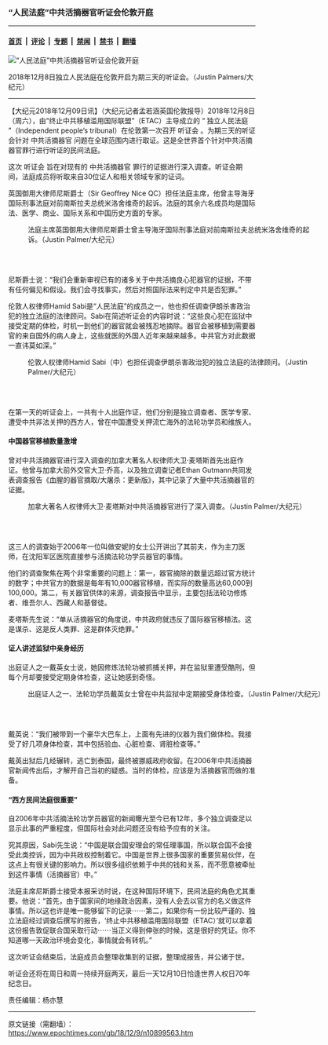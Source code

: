 ### “人民法庭”中共活摘器官听证会伦敦开庭

---

#### [首页](../../../..?n10899563) &nbsp;|&nbsp; [评论](../../../../../epoch-comment?n10899563) &nbsp;|&nbsp; [专题](../../../../../epoch-special?n10899563) &nbsp;|&nbsp; [禁闻](../../../../../epoch-news?n10899563) &nbsp;|&nbsp; [禁书](../../../../../books?n10899563) &nbsp;|&nbsp; [翻墙](https://github.com/gfw-breaker/nogfw/blob/master/README.md?n10899563)


<div><img alt="“人民法庭”中共活摘器官听证会伦敦开庭" class="attachment-djy_600_400 size-djy_600_400 wp-post-image" src="https://i.epochtimes.com/assets/uploads/2018/12/156e8cf5ad655028_ttl7dayy66__1-__________________________Justin_Palmers____-600x400.jpg"/>
<div class="caption">
 <p>
  2018年12月8日独立人民法庭在伦敦开启为期三天的听证会。（Justin Palmers/大纪元）
 </p>
</div></div><hr/><div class="post_content" id="artbody" itemprop="articleBody">
 <!-- article content begin -->
 <p>
  【大纪元2018年12月09日讯】（大纪元记者孟若涵英国伦敦报导）2018年12月8日（周六），由“终止中共移植滥用国际联盟”（ETAC）主导成立的 “
  <ok href="https://www.epochtimes.com/gb/tag/%E7%8B%AC%E7%AB%8B%E4%BA%BA%E6%B0%91%E6%B3%95%E5%BA%AD.html">
   独立人民法庭
  </ok>
  ”（Independent people’s tribunal）在伦敦第一次召开
  <ok href="https://www.epochtimes.com/gb/tag/%E5%90%AC%E8%AF%81%E4%BC%9A.html">
   听证会
  </ok>
  。为期三天的听证会针对
  <ok href="https://www.epochtimes.com/gb/tag/%E4%B8%AD%E5%85%B1%E6%B4%BB%E6%91%98%E5%99%A8%E5%AE%98.html">
   中共活摘器官
  </ok>
  问题在全球范围内进行取证。这是全世界首个针对中共活摘器官罪行进行听证的民间法庭。
 </p>
 <p>
  这次
  <ok href="https://www.epochtimes.com/gb/tag/%E5%90%AC%E8%AF%81%E4%BC%9A.html">
   听证会
  </ok>
  旨在对现有的
  <ok href="https://www.epochtimes.com/gb/tag/%E4%B8%AD%E5%85%B1%E6%B4%BB%E6%91%98%E5%99%A8%E5%AE%98.html">
   中共活摘器官
  </ok>
  罪行的证据进行深入调查。听证会期间，法庭成员将听取来自30位证人和相关领域专家的证词。
 </p>
 <p>
  英国御用大律师尼斯爵士（Sir Geoffrey Nice QC）担任法庭主席，他曾主导海牙国际刑事法庭对前南斯拉夫总统米洛舍维奇的起诉。法庭的其余六名成员均是国际法、医学、商业、国际关系和中国历史方面的专家。
 </p>
 <figure aria-describedby="caption-attachment-10899567" class="wp-caption aligncenter" id="attachment_10899567" style="width: 600px">
  <ok href="https://i.epochtimes.com/assets/uploads/2018/12/156e8cf882eb2a90_ttl7dayFyi__2-_____Sir_Geoffrey_Nice_QC______Justin_Palmers____.jpg" target="_blank">
   <img alt="" class="size-large wp-image-10899567" src="https://i.epochtimes.com/assets/uploads/2018/12/156e8cf882eb2a90_ttl7dayFyi__2-_____Sir_Geoffrey_Nice_QC______Justin_Palmers____-600x400.jpg"/>
  </ok>
  <br/><figcaption class="wp-caption-text" id="caption-attachment-10899567">
   法庭主席英国御用大律师尼斯爵士曾主导海牙国际刑事法庭对前南斯拉夫总统米洛舍维奇的起诉。（Justin Palmer/大纪元）
  </figcaption><br/>
 </figure><br/>
 <p>
  尼斯爵士说：“我们会重新审视已有的诸多关于中共活摘良心犯器官的证据，不带有任何偏见和假设。我们会寻找事实，然后对照国际法来判定中共是否犯罪。”
 </p>
 <p>
  伦敦人权律师Hamid Sabi是“人民法庭”的成员之一，他也担任调查伊朗杀害政治犯的独立法庭的法律顾问。Sabi在简述听证会的内容时说：“这些良心犯在监狱中接受定期的体检，时机一到他们的器官就会被残忍地摘除。器官会被移植到需要器官的来自国外的病人身上，这些就医的外国人近年来越来越多。中共官方对此数据一直讳莫如深。”
 </p>
 <figure aria-describedby="caption-attachment-10899568" class="wp-caption aligncenter" id="attachment_10899568" style="width: 600px">
  <ok href="https://i.epochtimes.com/assets/uploads/2018/12/156e8cfb8196a720_ttl7daylUa__3-_______Hamid_Sabi__________Justin_Palmers____.jpg" target="_blank">
   <img alt="" class="size-large wp-image-10899568" src="https://i.epochtimes.com/assets/uploads/2018/12/156e8cfb8196a720_ttl7daylUa__3-_______Hamid_Sabi__________Justin_Palmers____-600x400.jpg"/>
  </ok>
  <br/><figcaption class="wp-caption-text" id="caption-attachment-10899568">
   伦敦人权律师Hamid Sabi（中）也担任调查伊朗杀害政治犯的独立法庭的法律顾问。（Justin Palmer/大纪元）
  </figcaption><br/>
 </figure><br/>
 <p>
  在第一天的听证会上，一共有十人出庭作证，他们分别是独立调查者、医学专家、遭受中共非法关押的西方人，曾在中国遭受关押流亡海外的法轮功学员和维族人。
 </p>
 <h4>
  中国器官移植数量激增
 </h4>
 <p>
  曾对中共活摘器官进行深入调查的加拿大著名人权律师大卫·麦塔斯首先出庭作证。他曾与加拿大前外交官大卫·乔高，以及独立调查记者Ethan Gutmann共同发表调查报告《血腥的器官摘取/大屠杀：更新版》，其中记录了大量中共活摘器官的证据。
 </p>
 <figure aria-describedby="caption-attachment-10899571" class="wp-caption aligncenter" id="attachment_10899571" style="width: 600px">
  <ok href="https://i.epochtimes.com/assets/uploads/2018/12/156e8cfcb88dcd98_ttl7dayTNj__4-__________________Justin_Palmers____.jpg" target="_blank">
   <img alt="" class="size-large wp-image-10899571" src="https://i.epochtimes.com/assets/uploads/2018/12/156e8cfcb88dcd98_ttl7dayTNj__4-__________________Justin_Palmers____-600x400.jpg"/>
  </ok>
  <br/><figcaption class="wp-caption-text" id="caption-attachment-10899571">
   加拿大著名人权律师大卫·麦塔斯对中共活摘器官进行了深入调查。（Justin Palmer/大纪元）
  </figcaption><br/>
 </figure><br/>
 <p>
  这三人的调查始于2006年一位叫做安妮的女士公开讲出了其前夫，作为主刀医师，在沈阳军区医院直接参与活摘法轮功学员器官的事情。
 </p>
 <p>
  他们的调查聚焦在两个非常重要的问题上：第一，器官摘除的数量远超过官方统计的数字；中共官方的数据是每年有10,000器官移植，而实际的数量高达60,000到100,000。第二，有关器官供体的来源，调查报告中显示，主要包括法轮功修炼者、维吾尔人、西藏人和基督徒。
 </p>
 <p>
  麦塔斯先生说：“单从活摘器官的角度说，中共政府就违反了国际器官移植法。这是谋杀、这是反人类罪、这是群体灭绝罪。”
 </p>
 <h4>
  证人讲述监狱中亲身经历
 </h4>
 <p>
  出庭证人之一戴英女士说，她因修炼法轮功被抓捕关押，并在监狱里遭受酷刑，但每个月却要接受定期身体检查，这让她感到奇怪。
 </p>
 <figure aria-describedby="caption-attachment-10899572" class="wp-caption aligncenter" id="attachment_10899572" style="width: 600px">
  <ok href="https://i.epochtimes.com/assets/uploads/2018/12/156e8cfe0d5bcbd0_ttl7dayMJI__5-_______________Justin_Palmers____.jpg" target="_blank">
   <img alt="" class="size-large wp-image-10899572" src="https://i.epochtimes.com/assets/uploads/2018/12/156e8cfe0d5bcbd0_ttl7dayMJI__5-_______________Justin_Palmers____-600x400.jpg"/>
  </ok>
  <br/><figcaption class="wp-caption-text" id="caption-attachment-10899572">
   出庭证人之一、法轮功学员戴英女士曾在中共监狱中定期接受身体检查。（Justin Palmer/大纪元）
  </figcaption><br/>
 </figure><br/>
 <p>
  戴英说：“我们被带到一个豪华大巴车上，上面有先进的仪器为我们做体检。我接受了好几项身体检查，其中包括验血、心脏检查、肾脏检查等。”
 </p>
 <p>
  戴英出狱后几经辗转，逃亡到泰国，最终被挪威政府收留。在2006年中共活摘器官新闻传出后，才解开自己当初的疑惑。当时的体检，应该是为活摘器官而做的准备。
 </p>
 <h4>
  “西方民间法庭很重要”
 </h4>
 <p>
  自2006年中共活摘法轮功学员器官的新闻曝光至今已有12年，多个独立调查足以显示此事的严重程度，但国际社会对此问题还没有给予应有的关注。
 </p>
 <p>
  究其原因，Sabi先生说：“中国是联合国安理会的常任理事国，所以联合国不会接受此类控诉，因为中共政权控制着它。中国是世界上很多国家的重要贸易伙伴，在这点上有很关键的影响力。所以很多组织依赖于中共的钱和关系，而不愿意被牵扯到这件事情（活摘器官）中。”
 </p>
 <p>
  法庭主席尼斯爵士接受本报采访时说，在这种国际环境下，民间法庭的角色尤其重要。他说：“首先，由于国家间的地缘政治因素，没有人会去以官方的名义做这件事情。所以这也许是唯一能够留下的记录⋯⋯第二，如果你有一份比较严谨的、独立法庭经过调查后撰写的报告，‘终止中共移植滥用国际联盟（ETAC）’就可以拿着这份报告敦促联合国采取行动⋯⋯当正义得到伸张的时候，这是很好的凭证。你不知道哪一天政治环境会变化，事情就会有转机。”
 </p>
 <p>
  这次听证会结束后，法庭成员会整理收集到的证据，整理成报告，并公诸于世。
 </p>
 <p>
  听证会还将在周日和周一持续开庭两天，最后一天12月10日恰逢世界人权日70年纪念日。
 </p>
 <p>
  责任编辑：杨亦慧
 </p>
 <!-- article content end -->
 <div id="below_article_ad">
 </div>
</div>


---

原文链接（需翻墙）：https://www.epochtimes.com/gb/18/12/9/n10899563.htm